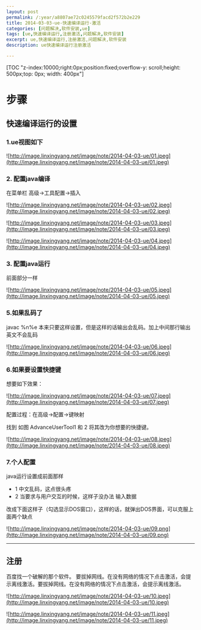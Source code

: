 ```yaml
---
layout: post
permalink: /:year/a8807ae72c0245579facd2f572b2e229
title: 2014-03-03-ue-快速编译运行-激活
categories: [问题解决,软件安装,ue]
tags: [ue,快速编译运行,注册激活,问题解决,软件安装]
excerpt: ue,快速编译运行,注册激活,问题解决,软件安装
description: ue快速编译运行注册激活

---
```


[TOC "z-index:10000;right:0px;position:fixed;overflow-y: scroll;height: 500px;top: 0px; width: 400px"]

# 步骤 #

## 快速编译运行的设置 ##

### 1.ue视图如下 ###

![http://image.linxingyang.net/image/note/2014-04-03-ue/01.jpeg](http://image.linxingyang.net/image/note/2014-04-03-ue/01.jpeg)

### 2. 配置java编译 ###

在菜单栏   高级->工具配置->插入

![http://image.linxingyang.net/image/note/2014-04-03-ue/02.jpeg](http://image.linxingyang.net/image/note/2014-04-03-ue/02.jpeg)


![http://image.linxingyang.net/image/note/2014-04-03-ue/03.jpeg](http://image.linxingyang.net/image/note/2014-04-03-ue/03.jpeg)  


![http://image.linxingyang.net/image/note/2014-04-03-ue/04.jpeg](http://image.linxingyang.net/image/note/2014-04-03-ue/04.jpeg)


### 3. 配置java运行 ###

前面部分一样 


![http://image.linxingyang.net/image/note/2014-04-03-ue/05.jpeg](http://image.linxingyang.net/image/note/2014-04-03-ue/05.jpeg)

### 5.如果乱码了 ###

javac %n%e  本来只要这样设置，但是这样的话输出会乱码。加上中间那行输出英文不会乱码


![http://image.linxingyang.net/image/note/2014-04-03-ue/06.jpeg](http://image.linxingyang.net/image/note/2014-04-03-ue/06.jpeg)

### 6.如果要设置快捷键 ###

想要如下效果：

![http://image.linxingyang.net/image/note/2014-04-03-ue/07.jpeg](http://image.linxingyang.net/image/note/2014-04-03-ue/07.jpeg)

配置过程：在高级->配置->键映射

找到  如图  AdvanceUserTool1 和 2  将其改为你想要的快捷键。


![http://image.linxingyang.net/image/note/2014-04-03-ue/08.jpeg](http://image.linxingyang.net/image/note/2014-04-03-ue/08.jpeg)

### 7.个人配置 ###
java运行设置成前面那样
* 1 中文乱码，这点很头疼
* 2 当要求与用户交互的时候，这样子没办法 输入数据

改成下面这样子（勾选显示DOS窗口），这样的话，就弹出DOS界面，可以克服上面两个缺点


![http://image.linxingyang.net/image/note/2014-04-03-ue/09.png](http://image.linxingyang.net/image/note/2014-04-03-ue/09.png)


---
## 注册 ##

百度找一个破解的那个软件。
要拔掉网线。在没有网络的情况下点击激活，会提示离线激活。要拔掉网线。在没有网络的情况下点击激活，会提示离线激活。


![http://image.linxingyang.net/image/note/2014-04-03-ue/10.jpeg](http://image.linxingyang.net/image/note/2014-04-03-ue/10.jpeg)

![http://image.linxingyang.net/image/note/2014-04-03-ue/11.jpeg](http://image.linxingyang.net/image/note/2014-04-03-ue/11.jpeg)




